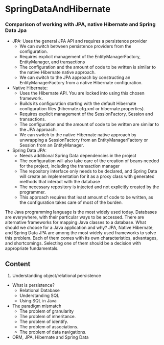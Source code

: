 # SpringDataAndHibernate
### Comparison of working with JPA, native Hibernate and Spring Data Jpa
- JPA: Uses the general JPA API and requires a persistence provider
  - We can switch between persistence providers from the configuration.
  - Requires explicit management of the EntityManagerFactory, EntityManager, and transactions
  - The configuration and the amount of code to be written is similar to the native Hibernate native approach.
  - We can switch to the JPA approach by constructing an EntityManagerFactory from a native Hibernate configuration.
- Native Hibernate:
  - Uses the Hibernate API. You are locked into using this chosen framework.
  - Builds its configuration starting with the default Hibernate configuration files (hibernate.cfg.xml or hibernate.properties).
  - Requires explicit management of the SessionFactory, Session and transactions.
  - The configuration and the amount of code to be written are similar to the JPA approach.
  - We can switch to the native Hibernate native approach by unwrapping a SessionFactory from an EntityManagerFactory or Session from an EntityManager.
- Spring Data JPA:
  - Needs additional Spring Data dependencies in the project
  - The configuration will also take care of the creation of beans needed for the project, including the transaction manager
  - The repository interface only needs to be declared, and Spring Data will create an implementation for it as a proxy class with generated methods that interact with the database
  - The necessary repository is injected and not explicitly created by the programmer.
  - This approach requires that least amount of code to be written, as the configuration takes care of most of the burden.

The Java programming language is the most widely used today.
Databases are everywhere, with their particular ways to be
accessed. There are alternative frameworks for mapping Java
classes to a database. What should we choose for a Java
application and why? JPA, Native Hibernate, and Spring Data JPA
are among the most widely used frameworks to solve this
problem. Each of them comes with its own characteristics,
advantages, and shortcomings. Selecting one of them should be
a decision with appropriate fundamentals.

## Content 
1. Understanding object/relational persistence
  - What is persistence?
    - Relational Database
    - Understanding SQL
    - Using SQL in Java
  - The paradigm mismatch
    - The problem of granularity
    - The problem of inheritance.
    - The problem of identify.
    - The problem of associations.
    - The problem of data navigations.
  - ORM, JPA, Hibernate and Spring Data